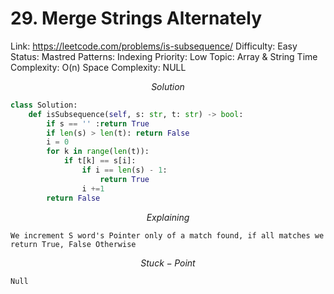 # 29. Merge Strings Alternately

Link: https://leetcode.com/problems/is-subsequence/
Difficulty: Easy
Status: Mastred
Patterns: Indexing
Priority: Low
Topic: Array & String
Time Complexity: O(n)
Space Complexity: NULL

$$
Solution
$$

```python
class Solution:
    def isSubsequence(self, s: str, t: str) -> bool:
        if s == '' :return True
        if len(s) > len(t): return False
        i = 0
        for k in range(len(t)):
            if t[k] == s[i]:
                if i == len(s) - 1:
                    return True
                i +=1
        return False
```

$$
Explaining
$$

```
We increment S word's Pointer only of a match found, if all matches we return True, False Otherwise
```

$$
Stuck-Point
$$

```
Null
```
